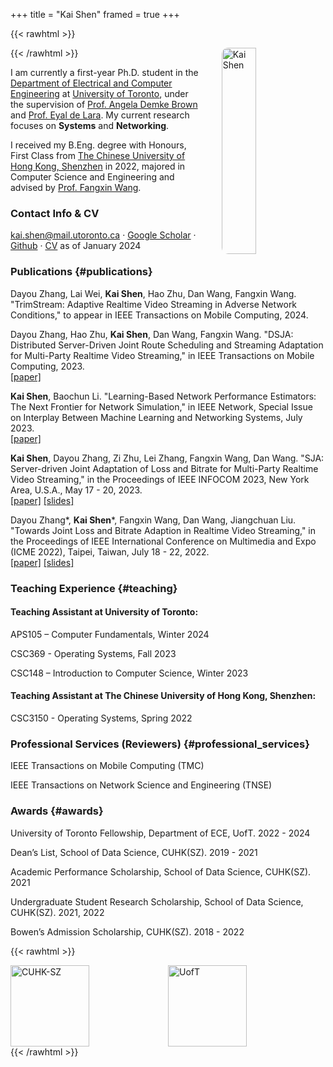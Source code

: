 +++
title = "Kai Shen"
framed = true
+++

{{< rawhtml >}}
<style>
  #random-image {
    width: 33%;
    height: 330px;
    object-fit: cover;
    float: right;
    margin-left: 35px;
    border-radius: 10px;
  }
</style>

<script>
  window.addEventListener('DOMContentLoaded', function() {
    var images = ['/assets/kai1.jpg'];
    var randomIndex = Math.floor(Math.random() * images.length);
    var img = document.getElementById('random-image');
    img.src = images[randomIndex];
  });
</script>

<img id="random-image" alt="Kai Shen">
{{< /rawhtml >}}

I am currently a first-year Ph.D. student in the [Department of Electrical and
Computer Engineering](https://www.ece.toronto.edu) at [University of
Toronto](https://www.utoronto.ca), under the supervision of [Prof. Angela Demke
Brown](https://www.cs.toronto.edu/~demke/) and [Prof. Eyal de Lara](https://www.cs.toronto.edu/~delara/). My current research focuses on **Systems**
and **Networking**.

I received my B.Eng. degree with Honours, First Class from [The Chinese University of Hong Kong, Shenzhen](https://www.cuhk.edu.cn/en) in 2022, majored in Computer Science and Engineering and advised by [Prof. Fangxin Wang](https://mypage.cuhk.edu.cn/academics/wangfangxin/).


### Contact Info & CV
kai.shen@mail.utoronto.ca &middot; [Google Scholar](https://scholar.google.ca/citations?user=tS91ML8AAAAJ&hl=en) &middot; [Github](https://github.com/kai6808) 
&middot; [CV](/assets/CV_KAI_01_24.pdf) as of January 2024

### Publications {#publications}

Dayou Zhang, Lai Wei, **Kai Shen**, Hao Zhu, Dan Wang, Fangxin Wang. "TrimStream: Adaptive Realtime Video Streaming in Adverse Network Conditions," to appear in IEEE Transactions on Mobile Computing, 2024.

Dayou Zhang, Hao Zhu, **Kai Shen**, Dan Wang, Fangxin Wang. "DSJA: Distributed
Server-Driven Joint Route Scheduling and Streaming Adaptation for Multi-Party
Realtime Video Streaming," in IEEE Transactions on Mobile Computing, 2023.  
[[paper]](https://ieeexplore.ieee.org/abstract/document/10354029)

**Kai Shen**, Baochun Li. "Learning-Based Network Performance Estimators: The Next Frontier for Network Simulation," in IEEE Network, Special Issue on Interplay Between Machine Learning and Networking Systems, July 2023.  
[[paper]](/publications/ieeenetwork23/ieeenetwork23.pdf)

**Kai Shen**, Dayou Zhang, Zi Zhu, Lei Zhang, Fangxin Wang, Dan Wang. "SJA: Server-driven Joint Adaptation of Loss and Bitrate for Multi-Party Realtime Video Streaming," in the Proceedings of IEEE INFOCOM 2023, New York Area, U.S.A., May 17 - 20, 2023.   
[[paper]](/publications/infocom23/infocom23.pdf)  [[slides]](/publications/infocom23/infocom23_slides.pdf)

Dayou Zhang*, **Kai Shen***, Fangxin Wang, Dan Wang, Jiangchuan Liu. "Towards Joint Loss and Bitrate Adaption in Realtime Video Streaming," in the Proceedings of IEEE International Conference on Multimedia and Expo (ICME 2022), Taipei, Taiwan, July 18 - 22, 2022.  
[[paper]](/publications/icme22/icme22.pdf) [[slides]](/publications/icme22/icme22_slides.pdf)

### Teaching Experience {#teaching}

#### Teaching Assistant at University of Toronto:
APS105 – Computer Fundamentals, Winter 2024

CSC369 - Operating Systems, Fall 2023

CSC148 – Introduction to Computer Science, Winter 2023

#### Teaching Assistant at The Chinese University of Hong Kong, Shenzhen:
CSC3150 - Operating Systems, Spring 2022

### Professional Services (Reviewers) {#professional_services}
IEEE Transactions on Mobile Computing (TMC)

IEEE Transactions on Network Science and Engineering (TNSE)

### Awards {#awards}

University of Toronto Fellowship, Department of ECE, UofT. 2022 - 2024

Dean’s List, School of Data Science, CUHK(SZ). 2019 - 2021

Academic Performance Scholarship, School of Data Science, CUHK(SZ). 2021

Undergraduate Student Research Scholarship, School of Data Science, CUHK(SZ). 2021, 2022

Bowen’s Admission Scholarship, CUHK(SZ). 2018 - 2022

  

{{< rawhtml >}}
<style>
  .image-container {
    display: flex;
    justify-content: space-between;
  }

  .image-container img {
    width: 50%;
    height: 130px;
    border-radius: 0%;
    object-fit: contain;
  }
</style>

<div class="image-container">
  <img src="/assets/cuhksz.png" alt="CUHK-SZ" />
  <img src="/assets/uoft.png" alt="UofT" />
</div>
{{< /rawhtml >}}
